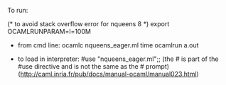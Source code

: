 To run:

(* to avoid stack overflow error for nqueens 8 *)
export OCAMLRUNPARAM=l=100M

- from cmd line:
ocamlc nqueens_eager.ml
time ocamlrun a.out

- to load in interpreter:
#use "nqueens_eager.ml";;
(the # is part of the #use directive and is not the same as the # prompt)
(http://caml.inria.fr/pub/docs/manual-ocaml/manual023.html)
